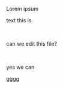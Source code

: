 <p>Lorem ipsum</p><p>text this is</p><p><br></p><p>can we edit this file?</p><p><br></p><p>yes we can</p><p>gggg</p>